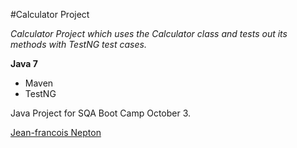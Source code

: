 #Calculator Project

*Calculator Project which uses the Calculator class and tests out its methods with TestNG test cases.*

**Java 7**

* Maven
* TestNG

Java Project for SQA Boot Camp October 3.

[Jean-francois Nepton](https://github.com/SQABCOct3)